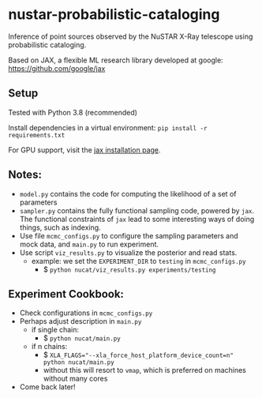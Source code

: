 # nustar-probabilistic-cataloging
Inference of point sources observed by the NuSTAR X-Ray telescope using probabilistic cataloging.

Based on JAX, a flexible ML research library developed at google: https://github.com/google/jax

## Setup

Tested with Python 3.8 (recommended)

Install dependencies in a virtual environment: `pip install -r requirements.txt`


For GPU support, visit the <a href="https://github.com/google/jax#installation"> jax installation page</a>.

## Notes:
- `model.py` contains the code for computing the likelihood of a set of parameters
- `sampler.py` contains the fully functional sampling code, powered by `jax`. The functional constraints of `jax` lead to some interesting ways of doing things, such as indexing.
- Use file `mcmc_configs.py` to configure the sampling parameters and mock data, and `main.py` to run experiment.
- Use script `viz_results.py` to visualize the posterior and read stats.
    - example: we set the `EXPERIMENT_DIR` to `testing` in `mcmc_configs.py`
        - $ `python nucat/viz_results.py experiments/testing`

## Experiment Cookbook:
- Check configurations in `mcmc_configs.py`
- Perhaps adjust description in `main.py`
    - if single chain:
        - $ `python nucat/main.py`
    - if n chains:
        - $ `XLA_FLAGS="--xla_force_host_platform_device_count=n" python nucat/main.py`
        - without this will resort to `vmap`, which is preferred on machines without many cores
- Come back later!
